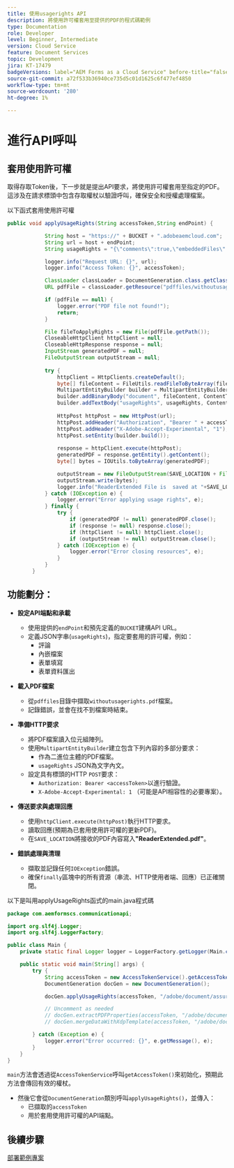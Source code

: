 ```yaml
---
title: 使用usagerights API
description: 將使用許可權套用至提供的PDF的程式碼範例
type: Documentation
role: Developer
level: Beginner, Intermediate
version: Cloud Service
feature: Document Services
topic: Development
jira: KT-17479
badgeVersions: label="AEM Forms as a Cloud Service" before-title="false"
source-git-commit: a72f533b36940ce735d5c01d1625c6f477ef4850
workflow-type: tm+mt
source-wordcount: '280'
ht-degree: 1%

---
```


# 進行API呼叫

## 套用使用許可權

取得存取Token後，下一步就是提出API要求，將使用許可權套用至指定的PDF。 這涉及在請求標頭中包含存取權杖以驗證呼叫，確保安全和授權處理檔案。

以下函式套用使用許可權

```java
public void applyUsageRights(String accessToken,String endPoint) {

            String host = "https://" + BUCKET + ".adobeaemcloud.com";
            String url = host + endPoint;
            String usageRights = "{\"comments\":true,\"embeddedFiles\":true,\"formFillIn\":true,\"formDataExport\":true}";

            logger.info("Request URL: {}", url);
            logger.info("Access Token: {}", accessToken);

            ClassLoader classLoader = DocumentGeneration.class.getClassLoader();
            URL pdfFile = classLoader.getResource("pdffiles/withoutusagerights.pdf");

            if (pdfFile == null) {
                logger.error("PDF file not found!");
                return;
            }

            File fileToApplyRights = new File(pdfFile.getPath());
            CloseableHttpClient httpClient = null;
            CloseableHttpResponse response = null;
            InputStream generatedPDF = null;
            FileOutputStream outputStream = null;
            
            try {
                httpClient = HttpClients.createDefault();
                byte[] fileContent = FileUtils.readFileToByteArray(fileToApplyRights);
                MultipartEntityBuilder builder = MultipartEntityBuilder.create();
                builder.addBinaryBody("document", fileContent, ContentType.create("application/pdf"),fileToApplyRights.getName());
                builder.addTextBody("usageRights", usageRights, ContentType.APPLICATION_JSON);
                
                HttpPost httpPost = new HttpPost(url);
                httpPost.addHeader("Authorization", "Bearer " + accessToken);
                httpPost.addHeader("X-Adobe-Accept-Experimental", "1");
                httpPost.setEntity(builder.build());
                
                response = httpClient.execute(httpPost);
                generatedPDF = response.getEntity().getContent();
                byte[] bytes = IOUtils.toByteArray(generatedPDF);

                outputStream = new FileOutputStream(SAVE_LOCATION + File.separator + "ReaderExtended.pdf");
                outputStream.write(bytes);
                logger.info("ReaderExtended File is  saved at "+SAVE_LOCATION);
            } catch (IOException e) {
                logger.error("Error applying usage rights", e);
            } finally {
                try {
                    if (generatedPDF != null) generatedPDF.close();
                    if (response != null) response.close();
                    if (httpClient != null) httpClient.close();
                    if (outputStream != null) outputStream.close();
                } catch (IOException e) {
                    logger.error("Error closing resources", e);
                }
            }
        }
```

## 功能劃分：



* **設定API端點和承載**
   * 使用提供的`endPoint`和預先定義的`BUCKET`建構API URL。
   * 定義JSON字串(`usageRights`)，指定要套用的許可權，例如：
      * 評論
      * 內嵌檔案
      * 表單填寫
      * 表單資料匯出

* **載入PDF檔案**
   * 從`pdffiles`目錄中擷取`withoutusagerights.pdf`檔案。
   * 記錄錯誤，並會在找不到檔案時結束。

* **準備HTTP要求**
   * 將PDF檔案讀入位元組陣列。
   * 使用`MultipartEntityBuilder`建立包含下列內容的多部分要求：
      * 作為二進位主體的PDF檔案。
      * `usageRights` JSON為文字內文。
   * 設定具有標頭的HTTP `POST`要求：
      * `Authorization: Bearer <accessToken>`以進行驗證。
      * `X-Adobe-Accept-Experimental: 1` （可能是API相容性的必要專案）。

* **傳送要求與處理回應**
   * 使用`httpClient.execute(httpPost)`執行HTTP要求。
   * 讀取回應(預期為已套用使用許可權的更新PDF)。
   * 在`SAVE_LOCATION`將接收的PDF內容寫入&#x200B;**&quot;ReaderExtended.pdf&quot;**。

* **錯誤處理與清理**
   * 擷取並記錄任何`IOException`錯誤。
   * 確保`finally`區塊中的所有資源（串流、HTTP使用者端、回應）已正確關閉。

以下是叫用applyUsageRights函式的main.java程式碼

```java
package com.aemformscs.communicationapi;

import org.slf4j.Logger;
import org.slf4j.LoggerFactory;

public class Main {
    private static final Logger logger = LoggerFactory.getLogger(Main.class);

    public static void main(String[] args) {
        try {
            String accessToken = new AccessTokenService().getAccessToken();
            DocumentGeneration docGen = new DocumentGeneration();

            docGen.applyUsageRights(accessToken, "/adobe/document/assure/usagerights");

            // Uncomment as needed
            // docGen.extractPDFProperties(accessToken, "/adobe/document/extract/pdfproperties");
            // docGen.mergeDataWithXdpTemplate(accessToken, "/adobe/document/generate/pdfform");

        } catch (Exception e) {
            logger.error("Error occurred: {}", e.getMessage(), e);
        }
    }
}
```

`main`方法會透過從`AccessTokenService`呼叫`getAccessToken()`來初始化，預期此方法會傳回有效的權杖。

* 然後它會從`DocumentGeneration`類別呼叫`applyUsageRights()`，並傳入：
   * 已擷取的`accessToken`
   * 用於套用使用許可權的API端點。


## 後續步驟

[部署範例專案](sample-project.md)
